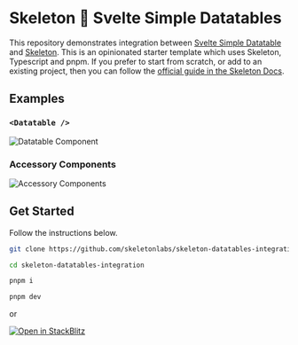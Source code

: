 # Skeleton 🤝 Svelte Simple Datatables

This repository demonstrates integration between [Svelte Simple Datatable](https://vincjo.fr/datatables/home) and [Skeleton](https://www.skeleton.dev/). This is an opinionated starter template which uses Skeleton, Typescript and pnpm. If you prefer to start from scratch, or add to an existing project, then you can follow the [official guide in the Skeleton Docs](https://www.skeleton.dev/docs/ssd).

## Examples

### `<Datatable />`

![Datatable Component](static/themes.gif)

### Accessory Components

![Accessory Components](static/components.png)

## Get Started

Follow the instructions below.

```bash
git clone https://github.com/skeletonlabs/skeleton-datatables-integration.git

cd skeleton-datatables-integration

pnpm i

pnpm dev
```

or

[![Open in StackBlitz](https://developer.stackblitz.com/img/open_in_stackblitz.svg)](https://stackblitz.com/github/skeletonlabs/skeleton-datatables-integration)
